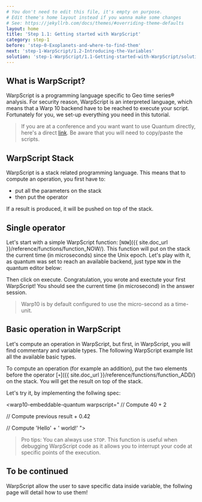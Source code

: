 ```yaml
---
# You don't need to edit this file, it's empty on purpose.
# Edit theme's home layout instead if you wanna make some changes
# See: https://jekyllrb.com/docs/themes/#overriding-theme-defaults
layout: home
title: 'Step 1.1: Getting started with WarpScript'
category: step-1
before: 'step-0-Exoplanets-and-where-to-find-them'
next: 'step-1-WarpScript/1.2-Introducing-the-Variables'
solution: 'step-1-WarpScript/1.1-Getting-started-with-WarpScript/solutions'
---
```


## What is WarpScript?

WarpScript is a programming language specific to Geo time series® analysis. For security reason, WarpScript is an interpreted language, which means that a Warp 10 backend have to be reached to execute your script. Fortunately for you, we set-up everything you need in this tutorial.

> If you are at a conference and you want want to use Quantum directly, here's a direct [link](http://localhost:8083/#/warpscript//eyJ1cmwiOiJodHRwOi8vMTkyLjE2OC4xLjQ6ODA4MC9hcGkvdjAiLCJmZXRjaEVuZHBvaW50IjoiL2ZldGNoIiwiaGVhZGVyTmFtZSI6IlgtV2FycDEwIn0%3D). Be aware that you will need to copy/paste the scripts.

## WarpScript Stack

WarpScript is a stack related programming language. This means that to compute an operation, you first have to:

* put all the parameters on the stack
* then put the operator

If a result is produced, it will be pushed on top of the stack.

## Single operator

Let's start with a simple WarpScript function: [`NOW`]({{ site.doc_url }}/reference/functions/function_NOW/). This function will put on the stack the current time (in microseconds) since the Unix epoch. Let's play with it, as quantum was set to reach an available backend, just type `NOW` in the quantum editor below:

<warp10-embeddable-quantum warpscript="">
</warp10-embeddable-quantum>

Then click on execute. Congratulation, you wrote and exectute your first WarpScript! You should see the current time (in microsecond) in the answer session.

> Warp10 is by default configured to use the micro-second as a time-unit.

## Basic operation in WarpScript

Let's compute an operation in WarpScript, but first, in WarpScript, you will find commentary and variable types.
The following WarpScript example list all the available basic types.

<warp10-embeddable-quantum warpscript="
// This is a commentary
'a'      // string value
true     // boolean value
42        // long value
3.14159    // double value
">
</warp10-embeddable-quantum>

To compute an operation (for example an addition), put the two elements before the operator [`+`]({{ site.doc_url }}/reference/functions/function_ADD/) on the stack.
You will get the result on top of the stack.

Let's try it, by implementing the follwing spec:

<warp10-embeddable-quantum warpscript="
// Compute 40 + 2


// Compute previous result + 0.42


// Compute 'Hello' + ' world!'
">
</warp10-embeddable-quantum>

> Pro tips: You can always use `STOP`. This function is useful when debugging WarpScript code as it allows you to interrupt your code at specific points of the execution.

## To be continued

WarpScript allow the user to save specific data inside variable, the follwing page will detail how to use them!
